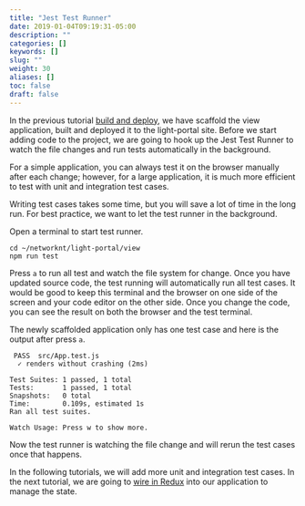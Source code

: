 ```yaml
---
title: "Jest Test Runner"
date: 2019-01-04T09:19:31-05:00
description: ""
categories: []
keywords: []
slug: ""
weight: 30
aliases: []
toc: false
draft: false
---
```


In the previous tutorial [build and deploy][], we have scaffold the view application, built and deployed it to the light-portal site. Before we start adding code to the project, we are going to hook up the Jest Test Runner to watch the file changes and run tests automatically in the background. 

For a simple application, you can always test it on the browser manually after each change; however, for a large application, it is much more efficient to test with unit and integration test cases. 

Writing test cases takes some time, but you will save a lot of time in the long run. For best practice, we want to let the test runner in the background. 

Open a terminal to start test runner.

```
cd ~/networknt/light-portal/view
npm run test
```

Press `a` to run all test and watch the file system for change. Once you have updated source code, the test running will automatically run all test cases. It would be good to keep this terminal and the browser on one side of the screen and your code editor on the other side. Once you change the code, you can see the result on both the browser and the test terminal. 

The newly scaffolded application only has one test case and here is the output after press `a`. 

```
 PASS  src/App.test.js
  ✓ renders without crashing (2ms)

Test Suites: 1 passed, 1 total
Tests:       1 passed, 1 total
Snapshots:   0 total
Time:        0.109s, estimated 1s
Ran all test suites.

Watch Usage: Press w to show more.
```

Now the test runner is watching the file change and will rerun the test cases once that happens.

In the following tutorials, we will add more unit and integration test cases. In the next tutorial, we are going to [wire in Redux][] into our application to manage the state. 

[wire in Redux]: /tutorial/portal/view/wire-in-redux/
[build and deploy]: /tutorial/portal/view/build-deploy/

